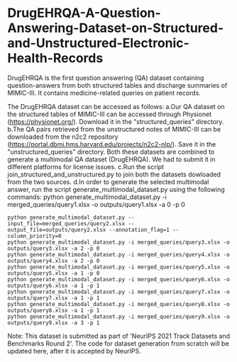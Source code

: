 # DrugEHRQA-A-Question-Answering-Dataset-on-Structured-and-Unstructured-Electronic-Health-Records
DrugEHRQA is the first question answering (QA) dataset containing question-answers from both structured tables and discharge summaries of MIMIC-III. It contains medicine-related queries on patient records.

The DrugEHRQA dataset can be accessed as follows:
a.Our QA dataset on the structured tables of MIMIC-III can be accessed through Physionet (https://physionet.org/). Download it    in the "structured_queries" directory. 
b.The QA pairs retrieved from the unstructured notes of MIMIC-III can be downloaded from the n2c2 repository (https://portal.dbmi.hms.harvard.edu/projects/n2c2-nlp/). Save it in the "unstructured_queries" directory.
 Both these datasets are combined to generate a multimodal QA dataset (DrugEHRQA). We had to submit it in different platforms for license issues. 
c.Run the script join_structured_and_unstructured.py to join both the datasets dowloaded from the two sources.
d.In order to generate the selected multimodal answer, run the script generate_multimodal_dataset.py using the following commands: 
    python generate_multimodal_dataset.py -i merged_queries/query1.xlsx -o outputs/query1.xlsx -a 0 -p 0

    python generate_multimodal_dataset.py --input_file=merged_queries/query2.xlsx --output_file=outputs/query2.xlsx --annotation_flag=1 --column_priority=0
    python generate_multimodal_dataset.py -i merged_queries/query3.xlsx -o outputs/query3.xlsx -a 2 -p 0
    python generate_multimodal_dataset.py -i merged_queries/query4.xlsx -o outputs/query4.xlsx -a 2 -p 0
    python generate_multimodal_dataset.py -i merged_queries/query5.xlsx -o outputs/query5.xlsx -a 1 -p 0
    python generate_multimodal_dataset.py -i merged_queries/query6.xlsx -o outputs/query6.xlsx -a 1 -p 1
    python generate_multimodal_dataset.py -i merged_queries/query7.xlsx -o outputs/query7.xlsx -a 1 -p 1
    python generate_multimodal_dataset.py -i merged_queries/query8.xlsx -o outputs/query8.xlsx -a 1 -p 1
    python generate_multimodal_dataset.py -i merged_queries/query9.xlsx -o outputs/query9.xlsx -a 3 -p 1

Note: This dataset is submitted as part of 'NeurIPS 2021 Track Datasets and Benchmarks Round 2'. The code for dataset generation from scratch will be updated here, after it is accepted by NeurIPS. 